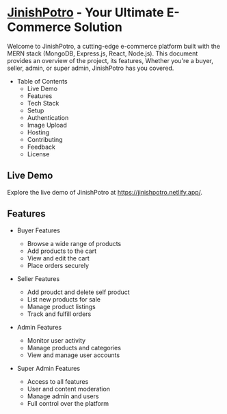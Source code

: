 # [JinishPotro](https://jinishpotro.netlify.app/) - Your Ultimate E-Commerce Solution

Welcome to JinishPotro, a cutting-edge e-commerce platform built with the MERN stack (MongoDB, Express.js, React, Node.js). This document provides an overview of the project, its features, Whether you're a buyer, seller, admin, or super admin, JinishPotro has you covered.

- Table of Contents
  - Live Demo
  - Features
  - Tech Stack
  - Setup
  - Authentication
  - Image Upload
  - Hosting
  - Contributing
  - Feedback
  - License

## Live Demo

Explore the live demo of JinishPotro at https://jinishpotro.netlify.app/.

## Features

- Buyer Features

  - Browse a wide range of products
  - Add products to the cart
  - View and edit the cart
  - Place orders securely

- Seller Features

  - Add proudct and delete self product
  - List new products for sale
  - Manage product listings
  - Track and fulfill orders

- Admin Features

  - Monitor user activity
  - Manage products and categories
  - View and manage user accounts

- Super Admin Features

  - Access to all features
  - User and content moderation
  - Manage admin and users
  - Full control over the platform
